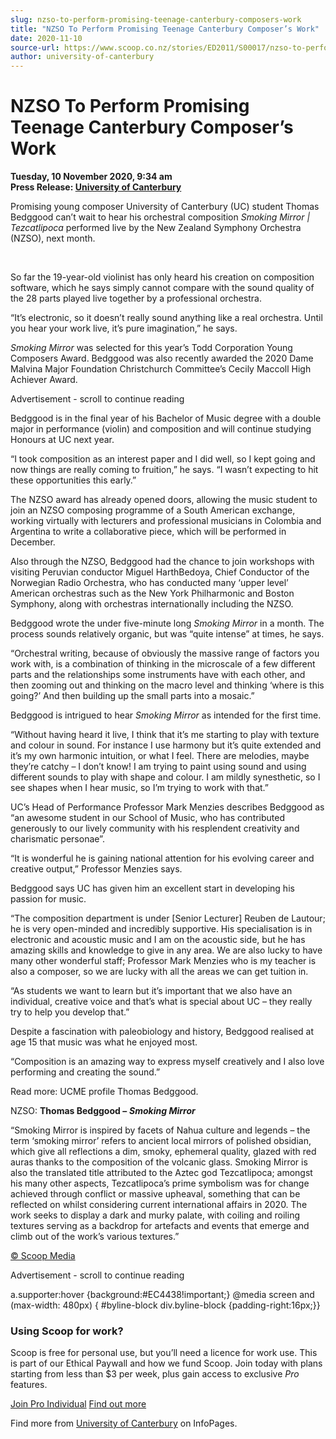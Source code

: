 ```yaml
---
slug: nzso-to-perform-promising-teenage-canterbury-composers-work
title: "NZSO To Perform Promising Teenage Canterbury Composer’s Work"
date: 2020-11-10
source-url: https://www.scoop.co.nz/stories/ED2011/S00017/nzso-to-perform-promising-teenage-canterbury-composers-work.htm
author: university-of-canterbury
---
```

NZSO To Perform Promising Teenage Canterbury Composer’s Work
============================================================

**Tuesday, 10 November 2020, 9:34 am**  
**Press Release: [University of Canterbury](https://info.scoop.co.nz/University_of_Canterbury)**

Promising young composer University of Canterbury (UC) student Thomas Bedggood can’t wait to hear his orchestral composition _Smoking Mirror | Tezcatlipoca_ performed live by the New Zealand Symphony Orchestra (NZSO), next month.

 

So far the 19-year-old violinist has only heard his creation on composition software, which he says simply cannot compare with the sound quality of the 28 parts played live together by a professional orchestra.

“It’s electronic, so it doesn’t really sound anything like a real orchestra. Until you hear your work live, it’s pure imagination,” he says.

_Smoking Mirror_ was selected for this year’s Todd Corporation Young Composers Award. Bedggood was also recently awarded the 2020 Dame Malvina Major Foundation Christchurch Committee’s Cecily Maccoll High Achiever Award.

Advertisement - scroll to continue reading





Bedggood is in the final year of his Bachelor of Music degree with a double major in performance (violin) and composition and will continue studying Honours at UC next year.

“I took composition as an interest paper and I did well, so I kept going and now things are really coming to fruition,” he says. “I wasn’t expecting to hit these opportunities this early.”

The NZSO award has already opened doors, allowing the music student to join an NZSO composing programme of a South American exchange, working virtually with lecturers and professional musicians in Colombia and Argentina to write a collaborative piece, which will be performed in December.

Also through the NZSO, Bedggood had the chance to join workshops with visiting Peruvian conductor Miguel Harth­Bedoya, Chief Conductor of the Norwegian Radio Orchestra, who has conducted many ‘upper level’ American orchestras such as the New York Philharmonic and Boston Symphony, along with orchestras internationally including the NZSO.

Bedggood wrote the under five-minute long _Smoking Mirror_ in a month. The process sounds relatively organic, but was “quite intense” at times, he says.

“Orchestral writing, because of obviously the massive range of factors you work with, is a combination of thinking in the microscale of a few different parts and the relationships some instruments have with each other, and then zooming out and thinking on the macro level and thinking ‘where is this going?’ And then building up the small parts into a mosaic.”

Bedggood is intrigued to hear _Smoking Mirror_ as intended for the first time.

“Without having heard it live, I think that it’s me starting to play with texture and colour in sound. For instance I use harmony but it’s quite extended and it’s my own harmonic intuition, or what I feel. There are melodies, maybe they’re catchy – I don’t know! I am trying to paint using sound and using different sounds to play with shape and colour. I am mildly synesthetic, so I see shapes when I hear music, so I’m trying to work with that.”

UC’s Head of Performance Professor Mark Menzies describes Bedggood as “an awesome student in our School of Music, who has contributed generously to our lively community with his resplendent creativity and charismatic personae”.

“It is wonderful he is gaining national attention for his evolving career and creative output,” Professor Menzies says.

Bedggood says UC has given him an excellent start in developing his passion for music.

“The composition department is under \[Senior Lecturer\] Reuben de Lautour; he is very open-minded and incredibly supportive. His specialisation is in electronic and acoustic music and I am on the acoustic side, but he has amazing skills and knowledge to give in any area. We are also lucky to have many other wonderful staff; Professor Mark Menzies who is my teacher is also a composer, so we are lucky with all the areas we can get tuition in.

“As students we want to learn but it’s important that we also have an individual, creative voice and that’s what is special about UC – they really try to help you develop that.”

Despite a fascination with paleobiology and history, Bedggood realised at age 15 that music was what he enjoyed most.

“Composition is an amazing way to express myself creatively and I also love performing and creating the sound.”

Read more: UCME profile Thomas Bedggood.

NZSO: **Thomas Bedggood –** _**Smoking Mirror**_

“Smoking Mirror is inspired by facets of Nahua culture and legends – the term ‘smoking mirror’ refers to ancient local mirrors of polished obsidian, which give all reflections a dim, smoky, ephemeral quality, glazed with red auras thanks to the composition of the volcanic glass. Smoking Mirror is also the translated title attributed to the Aztec god Tezcatlipoca; amongst his many other aspects, Tezcatlipoca’s prime symbolism was for change achieved through conflict or massive upheaval, something that can be reflected on whilst considering current international affairs in 2020. The work seeks to display a dark and murky palate, with coiling and roiling textures serving as a backdrop for artefacts and events that emerge and climb out of the work’s various textures.”

[© Scoop Media](http://www.scoop.co.nz/about/terms.html)  

Advertisement - scroll to continue reading



a.supporter:hover {background:#EC4438!important;} @media screen and (max-width: 480px) { #byline-block div.byline-block {padding-right:16px;}}

### Using Scoop for work?

Scoop is free for personal use, but you’ll need a licence for work use. This is part of our Ethical Paywall and how we fund Scoop. Join today with plans starting from less than $3 per week, plus gain access to exclusive _Pro_ features.  
  
[Join Pro Individual](https://pro.scoop.co.nz/Individual/?from=ProIn24) [Find out more](https://pro.scoop.co.nz/using-scoop-for-work/?from=ProIn24)

Find more from [University of Canterbury](https://info.scoop.co.nz/University_of_Canterbury) on InfoPages.